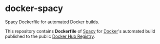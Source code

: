 # docker-spacy
Spacy Dockerfile for automated Docker builds.

This repository contains **Dockerfile** of [Spacy](https://www.spacy.io/) for [Docker](https://www.docker.com/)'s automated build published to the public [Docker Hub Registry](https://registry.hub.docker.com/).
